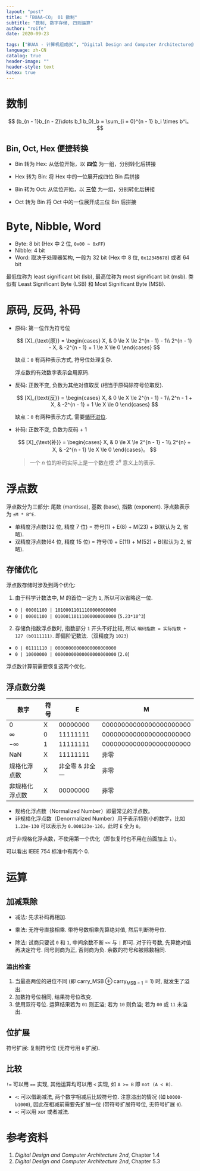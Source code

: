 ```yaml
---
layout: "post"
title: "「BUAA-CO」 01 数制"
subtitle: "数制, 数字存储, 四则运算"
author: "roife"
date: 2020-09-23

tags: ["BUAA - 计算机组成@C", "Digital Design and Computer Architecture@B", "Computer Organization and Design@B", "北航@D", "计算机组成@D"]
language: zh-CN
catalog: true
header-image: ""
header-style: text
katex: true
---
```


# 数制

$$
(b_{n - 1}b_{n - 2}\dots b_1 b_0)_b = \sum_{i = 0}^{n - 1} b_i \times b^i。
$$

## Bin, Oct, Hex 便捷转换

- Bin 转为 Hex:
  从低位开始，以 **四位** 为一组，分别转化后拼接
- Hex 转为 Bin:
  将 Hex 中的一位展开成四位 Bin 后拼接

- Bin 转为 Oct:
  从低位开始，以 **三位** 为一组，分别转化后拼接
- Oct 转为 Bin
  将 Oct 中的一位展开成三位 Bin 后拼接

# Byte, Nibble, Word

- Byte: 8 bit (Hex 中 2 位, `0x00 ~ 0xFF`)
- Nibble: 4 bit
- Word: 取决于处理器架构, 一般为 32 bit (Hex 中 8 位, `0x12345678`) 或者 64 bit

最低位称为 least significant bit (lsb), 最高位称为 most significant bit (msb).
类似有 Least Significant Byte (LSB) 和 Most Significant Byte (MSB).

# 原码, 反码, 补码

- 原码: 第一位作为符号位

  $$
    [X]_{\text{原}} = \begin{cases} X, & 0 \le X \le 2^{n - 1} - 1\\ 2^{n - 1} - X, & -2^{n - 1} + 1 \le X \le 0 \end{cases}
  $$

  缺点：`0` 有两种表示方式, 符号位处理复杂.

  浮点数的有效数字表示会用原码.

- 反码: 正数不变, 负数为其绝对值取反 (相当于原码除符号位取反).

  $$
  [X]_{\text{反}} = \begin{cases} X, & 0 \le X \le 2^{n - 1} - 1\\ 2^n - 1 + X, & -2^{n - 1} + 1 \le X \le 0 \end{cases}
  $$

  缺点：`0` 有两种表示方式, 需要[循环进位](https://en.wikipedia.org/wiki/Signed_number_representations#Ones.27_complement).

- 补码: 正数不变, 负数为反码 + 1

  $$
  [X]_{\text{补}} = \begin{cases} X, & 0 \le X \le 2^{n - 1} - 1\\ 2^{n} + X, & -2^{n - 1} \le X \le 0 \end{cases}。
  $$

  > 一个 $n$ 位的补码实际上是一个数在模 $2^n$ 意义上的表示.

# 浮点数

浮点数分为三部分: 尾数 (mantissa), 基数 (base), 指数 (exponent). 浮点数表示为 `±M * B^E`.

- 单精度浮点数(32 位, 精度 7 位) = 符号(1) + E(8) + M(23) + B(默认为 2, 省略).
- 双精度浮点数(64 位, 精度 15 位) = 符号(1) + E(11) + M(52) + B(默认为 2, 省略).

## 存储优化

浮点数存储时涉及到两个优化:

1. 由于科学计数法中, M 的首位一定为 `1`, 所以可以省略这一位.
  - `0 | 00001100 | 10100011011100000000000`
  - `0 | 00001100 | 01000110111000000000000` (`5.23*10^3`)

2. 存储负指数浮点数时, 指数部分 `1` 开头不好比较, 所以 `编码指数 = 实际指数 + 127 (b0111111)`. 即偏阶记数法.（双精度为 `1023`）
  - `0 | 01111110 | 00000000000000000000000`
  - `0 | 10000000 | 00000000000000000000000` (`2.0`)

浮点数计算前需要恢复这两个优化.

## 浮点数分类

| 数字         | 符号 | E        | M                       |
|--------------|------|----------|-------------------------|
| 0            | X    | 00000000 | 00000000000000000000000 |
| $\infty$     | 0    | 11111111 | 00000000000000000000000 |
| $-\infty$    | 1    | 11111111 | 00000000000000000000000 |
| NaN          | X    | 11111111 | 非零                    |
| 规格化浮点数   | X    | 非全零 & 非全一 | 非零                    |
| 非规格化浮点数 | X    | 00000000 | 非零                    |

- 规格化浮点数（Normalized Number）即最常见的浮点数。
- 非规格化浮点数（Denormalized Number）用于表示特别小的数字，比如 `1.23e-130` 可以表示为 `0.000123e-126`，此时 `E` 全为 `0`。

对于非规格化浮点数，不使用第一个优化（即恢复时也不用在前面加上 `1`）。

可以看出 IEEE 754 标准中有两个 0.

# 运算

## 加减乘除

- 减法: 先求补码再相加.

- 乘法: 无符号直接相乘. 带符号数相乘先算绝对值, 然后判断符号位.

- 除法: 试商只要试 `0` 和 `1`, 中间余数不断 `<<` 与 `|` 即可. 对于符号数, 先算绝对值再决定符号. 同号则商为正, 否则商为负. 余数的符号和被除数相同.

### 溢出检查
1. 当最高两位的进位不同 (即 $\text{carry}\_{\text{MSB}} \oplus \text{carry}_{\text{MSB} - 1} = 1$) 时, 就发生了溢出.
2. 加数符号位相同, 结果符号位改变.
3. 使用双符号位. 运算结果若为 `01` 则正溢; 若为 `10` 则负溢; 若为 `00` 或 `11` 未溢出.

## 位扩展

符号扩展: 复制符号位 (无符号用 `0` 扩展).

## 比较

`!=` 可以用 `==` 实现, 其他运算均可以用 `<` 实现, 如 `A >= B` 即 `not (A < B)`.

- `<`: 可以借助减法, 两个数字相减后比较符号位. 注意溢出的情况 (如 `b0000-b1000`), 因此在相减前需要先扩展一位 (带符号扩展符号位, 无符号扩展 `0`).
- `=`: 可以用 xor 或者减法.

# 参考资料

1. *Digital Design and Computer Architecture 2nd*, Chapter 1.4
2. *Digital Design and Computer Architecture 2nd*, Chapter 5.3
